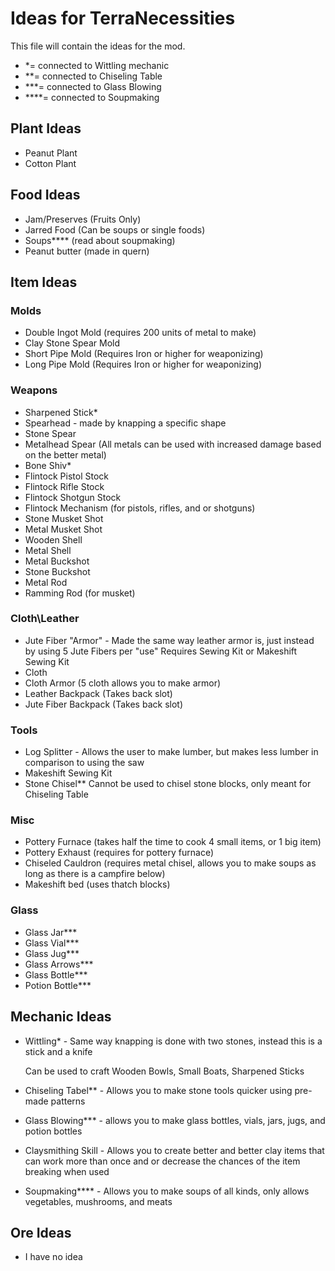 # Ideas for TerraNecessities
This file will contain the ideas for the mod.

- *= connected to Wittling mechanic
- **= connected to Chiseling Table
- ***= connected to Glass Blowing
- ****= connected to Soupmaking

## Plant Ideas
- Peanut Plant
- Cotton Plant

## Food Ideas
- Jam/Preserves (Fruits Only)
- Jarred Food (Can be soups or single foods)
- Soups**** (read about soupmaking)
- Peanut butter (made in quern)

## Item Ideas
### Molds
- Double Ingot Mold (requires 200 units of metal to make)
- Clay Stone Spear Mold
- Short Pipe Mold (Requires Iron or higher for weaponizing)
- Long Pipe Mold (Requires Iron or higher for weaponizing)
### Weapons
- Sharpened Stick*
- Spearhead -
  made by knapping a specific shape
- Stone Spear
- Metalhead Spear (All metals can be used with increased damage based on the better metal)
- Bone Shiv*
- Flintock Pistol Stock
- Flintock Rifle Stock
- Flintock Shotgun Stock
- Flintock Mechanism (for pistols, rifles, and or shotguns)
- Stone Musket Shot
- Metal Musket Shot
- Wooden Shell
- Metal Shell
- Metal Buckshot
- Stone Buckshot
- Metal Rod
- Ramming Rod (for musket)
### Cloth\Leather
- Jute Fiber "Armor" - 
  Made the same way leather armor is, just instead by using 5 Jute Fibers per "use"
  Requires Sewing Kit or Makeshift Sewing Kit
- Cloth
- Cloth Armor (5 cloth allows you to make armor)
- Leather Backpack (Takes back slot)
- Jute Fiber Backpack (Takes back slot)
### Tools
- Log Splitter -
  Allows the user to make lumber, but makes less lumber in comparison to using the saw
- Makeshift Sewing Kit
- Stone Chisel**
  Cannot be used to chisel stone blocks, only meant for Chiseling Table
### Misc
- Pottery Furnace (takes half the time to cook 4 small items, or 1 big item)
- Pottery Exhaust (requires for pottery furnace)
- Chiseled Cauldron (requires metal chisel, allows you to make soups as long as there is a campfire below)
- Makeshift bed (uses thatch blocks)
### Glass
- Glass Jar***
- Glass Vial***
- Glass Jug***
- Glass Arrows***
- Glass Bottle***
- Potion Bottle***

## Mechanic Ideas
- Wittling* -
  Same way knapping is done with two stones, instead this is a stick and a knife
  
  Can be used to craft Wooden Bowls, Small Boats, Sharpened Sticks
- Chiseling Tabel** - 
  Allows you to make stone tools quicker using pre-made patterns
- Glass Blowing*** -
  allows you to make glass bottles, vials, jars, jugs, and potion bottles
  
- Claysmithing Skill -
  Allows you to create better and better clay items that can work more than once and or decrease the chances of the item breaking when used
- Soupmaking**** -
  Allows you to make soups of all kinds, only allows vegetables, mushrooms, and meats

## Ore Ideas
- I have no idea
